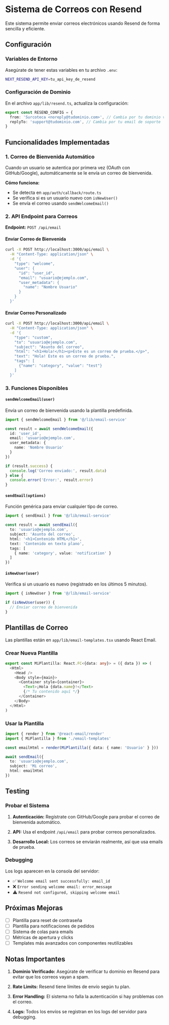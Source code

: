 # Sistema de Correos con Resend

Este sistema permite enviar correos electrónicos usando Resend de forma sencilla y eficiente.

## Configuración

### Variables de Entorno

Asegúrate de tener estas variables en tu archivo `.env`:

```bash
NEXT_RESEND_API_KEY=tu_api_key_de_resend
```

### Configuración de Dominio

En el archivo `app/lib/resend.ts`, actualiza la configuración:

```typescript
export const RESEND_CONFIG = {
  from: 'Surcoteca <noreply@tudominio.com>', // Cambia por tu dominio verificado
  replyTo: 'support@tudominio.com', // Cambia por tu email de soporte
}
```

## Funcionalidades Implementadas

### 1. Correo de Bienvenida Automático

Cuando un usuario se autentica por primera vez (OAuth con GitHub/Google), automáticamente se le envía un correo de bienvenida.

**Cómo funciona:**
- Se detecta en `app/auth/callback/route.ts`
- Se verifica si es un usuario nuevo con `isNewUser()`
- Se envía el correo usando `sendWelcomeEmail()`

### 2. API Endpoint para Correos

**Endpoint:** `POST /api/email`

#### Enviar Correo de Bienvenida

```bash
curl -X POST http://localhost:3000/api/email \
  -H "Content-Type: application/json" \
  -d '{
    "type": "welcome",
    "user": {
      "id": "user_id",
      "email": "usuario@ejemplo.com",
      "user_metadata": {
        "name": "Nombre Usuario"
      }
    }
  }'
```

#### Enviar Correo Personalizado

```bash
curl -X POST http://localhost:3000/api/email \
  -H "Content-Type: application/json" \
  -d '{
    "type": "custom",
    "to": "usuario@ejemplo.com",
    "subject": "Asunto del correo",
    "html": "<h1>Hola!</h1><p>Este es un correo de prueba.</p>",
    "text": "Hola! Este es un correo de prueba.",
    "tags": [
      {"name": "category", "value": "test"}
    ]
  }'
```

### 3. Funciones Disponibles

#### `sendWelcomeEmail(user)`

Envía un correo de bienvenida usando la plantilla predefinida.

```typescript
import { sendWelcomeEmail } from '@/lib/email-service'

const result = await sendWelcomeEmail({
  id: 'user_id',
  email: 'usuario@ejemplo.com',
  user_metadata: {
    name: 'Nombre Usuario'
  }
})

if (result.success) {
  console.log('Correo enviado:', result.data)
} else {
  console.error('Error:', result.error)
}
```

#### `sendEmail(options)`

Función genérica para enviar cualquier tipo de correo.

```typescript
import { sendEmail } from '@/lib/email-service'

const result = await sendEmail({
  to: 'usuario@ejemplo.com',
  subject: 'Asunto del correo',
  html: '<h1>Contenido HTML</h1>',
  text: 'Contenido en texto plano',
  tags: [
    { name: 'category', value: 'notification' }
  ]
})
```

#### `isNewUser(user)`

Verifica si un usuario es nuevo (registrado en los últimos 5 minutos).

```typescript
import { isNewUser } from '@/lib/email-service'

if (isNewUser(user)) {
  // Enviar correo de bienvenida
}
```

## Plantillas de Correo

Las plantillas están en `app/lib/email-templates.tsx` usando React Email.

### Crear Nueva Plantilla

```typescript
export const MiPlantilla: React.FC<{data: any}> = ({ data }) => (
  <Html>
    <Head />
    <Body style={main}>
      <Container style={container}>
        <Text>¡Hola {data.name}!</Text>
        {/* Tu contenido aquí */}
      </Container>
    </Body>
  </Html>
)
```

### Usar la Plantilla

```typescript
import { render } from '@react-email/render'
import { MiPlantilla } from './email-templates'

const emailHtml = render(MiPlantilla({ data: { name: 'Usuario' } }))

await sendEmail({
  to: 'usuario@ejemplo.com',
  subject: 'Mi correo',
  html: emailHtml
})
```

## Testing

### Probar el Sistema

1. **Autenticación:** Regístrate con GitHub/Google para probar el correo de bienvenida automático.

2. **API:** Usa el endpoint `/api/email` para probar correos personalizados.

3. **Desarrollo Local:** Los correos se enviarán realmente, así que usa emails de prueba.

### Debugging

Los logs aparecen en la consola del servidor:

- ✅ `Welcome email sent successfully: email_id`
- ❌ `Error sending welcome email: error_message`
- ⚠️ `Resend not configured, skipping welcome email`

## Próximas Mejoras

- [ ] Plantilla para reset de contraseña
- [ ] Plantilla para notificaciones de pedidos
- [ ] Sistema de colas para emails
- [ ] Métricas de apertura y clicks
- [ ] Templates más avanzados con componentes reutilizables

## Notas Importantes

1. **Dominio Verificado:** Asegúrate de verificar tu dominio en Resend para evitar que los correos vayan a spam.

2. **Rate Limits:** Resend tiene límites de envío según tu plan.

3. **Error Handling:** El sistema no falla la autenticación si hay problemas con el correo.

4. **Logs:** Todos los envíos se registran en los logs del servidor para debugging.
